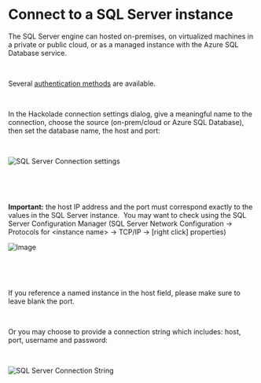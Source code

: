 # Connect to a SQL Server instance

The SQL Server engine can hosted on-premises, on virtualized machines in a private or public cloud, or as a managed instance with the Azure SQL Database service. &nbsp;

&nbsp;

Several [authentication methods](<https://docs.microsoft.com/en-us/sql/ssms/f1-help/connect-to-server-database-engine> "target=\"\_blank\"") are available.

&nbsp;

In the Hackolade connection settings dialog, give a meaningful name to the connection, choose the source (on-prem/cloud or Azure SQL Database), then set the database name, the host and port:

&nbsp;

![SQL Server Connection settings](<lib/SQL Server Connection settings.png>)

&nbsp;

&nbsp;

**Important:** the host IP address and the port must correspond exactly to the values in the SQL Server instance.&nbsp; You may want to check using the SQL Server Configuration Manager (SQL Server Network Configuration -\> Protocols for \<instance name\> -\> TCP/IP -\> \[right click\] properties)

![Image](<lib/SQL Server Configuration Manager.png>)

&nbsp;

&nbsp;

If you reference a named instance in the host field, please make sure to leave blank the port.

&nbsp;

Or you may choose to provide a connection string which includes: host, port, username and password:

&nbsp;

![SQL Server Connection String](<lib/SQL Server Connection String.png>)

